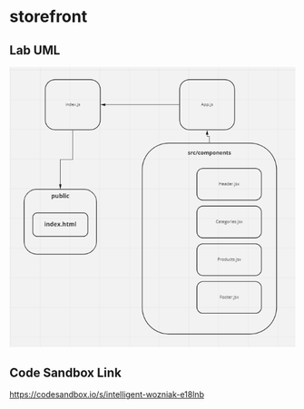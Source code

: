 # storefront


## Lab UML

![](lab36uml.PNG)

## Code Sandbox Link

https://codesandbox.io/s/intelligent-wozniak-e18lnb